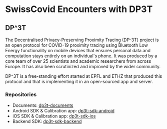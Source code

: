 <h1>SwissCovid Encounters with DP3T</h1>

## DP^3T
The Decentralised Privacy-Preserving Proximity Tracing (DP-3T) project is an open protocol for COVID-19 proximity tracing using Bluetooth Low Energy functionality on mobile devices that ensures personal data and computation stays entirely on an individual's phone. It was produced by a core team of over 25 scientists and academic researchers from across Europe. It has also been scrutinized and improved by the wider community.

DP^3T is a free-standing effort started at EPFL and ETHZ that produced this protocol and that is implementing it in an open-sourced app and server.

### Repositories
* Documents: [dp3t-documents](https://github.com/DP-3T/documents)
* Android SDK & Calibration app: [dp3t-sdk-android](https://github.com/DP-3T/dp3t-sdk-android)
* iOS SDK & Calibration app: [dp3t-sdk-ios](https://github.com/DP-3T/dp3t-sdk-ios)
* Backend SDK: [dp3t-sdk-backend](https://github.com/DP-3T/dp3t-sdk-backend)

